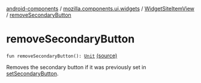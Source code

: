 [android-components](../../index.md) / [mozilla.components.ui.widgets](../index.md) / [WidgetSiteItemView](index.md) / [removeSecondaryButton](./remove-secondary-button.md)

# removeSecondaryButton

`fun removeSecondaryButton(): `[`Unit`](https://kotlinlang.org/api/latest/jvm/stdlib/kotlin/-unit/index.html) [(source)](https://github.com/mozilla-mobile/android-components/blob/master/components/ui/widgets/src/main/java/mozilla/components/ui/widgets/WidgetSiteItemView.kt#L103)

Removes the secondary button if it was previously set in [setSecondaryButton](set-secondary-button.md).

